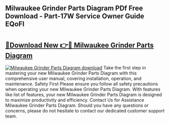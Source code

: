 ## Milwaukee Grinder Parts Diagram PDf Free Download - Part-17W Service Owner Guide EQoFI

# <h2><a href="http://dfiwjw9.blite.top/?on=Milwaukee+Grinder+Parts+Diagram">🔗Download New 👉🔴 Milwaukee Grinder Parts Diagram</a></h2>

[![Milwaukee Grinder Parts Diagram download](https://i.imgur.com/lujVjoI.png)](http://dfiwjw9.blite.top/?on=Milwaukee+Grinder+Parts+Diagram)
Take the first step in mastering your new Milwaukee Grinder Parts Diagram with this comprehensive user manual, covering installation, operation, and maintenance. Safety First Please ensure you follow all safety precautions when operating your new Milwaukee Grinder Parts Diagram. With features like list of features, your new Milwaukee Grinder Parts Diagram is designed to maximize productivity and efficiency. Contact Us for Assistance Milwaukee Grinder Parts Diagram. Should you have any questions or concerns, please do not hesitate to contact our dedicated customer support team.
